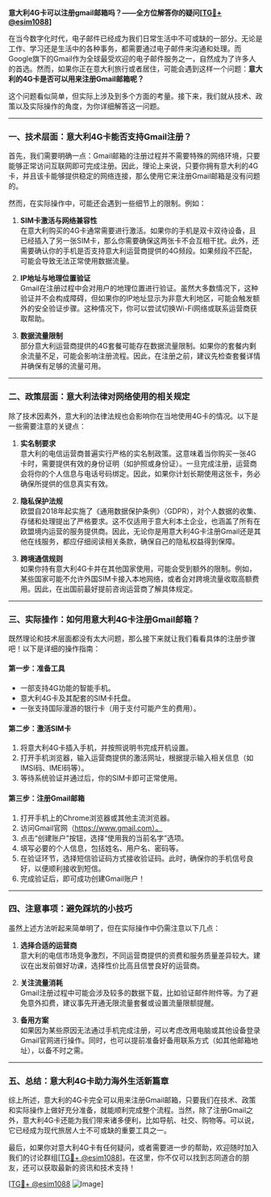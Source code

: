 **意大利4G卡可以注册gmail邮箱吗？——全方位解答你的疑问[[TG💪+ @esim1088](https://t.me/s/esim1088)]**

在当今数字化时代，电子邮件已经成为我们日常生活中不可或缺的一部分。无论是工作、学习还是生活中的各种事务，都需要通过电子邮件来沟通和处理。而Google旗下的Gmail作为全球最受欢迎的电子邮件服务之一，自然成为了许多人的首选。然而，如果你正在意大利旅行或者居住，可能会遇到这样一个问题：**意大利的4G卡是否可以用来注册Gmail邮箱呢？**

这个问题看似简单，但实际上涉及到多个方面的考量。接下来，我们就从技术、政策以及实际操作的角度，为你详细解答这一问题。

---

### **一、技术层面：意大利4G卡能否支持Gmail注册？**

首先，我们需要明确一点：Gmail邮箱的注册过程并不需要特殊的网络环境，只要能够正常访问互联网即可完成注册。因此，理论上来说，只要你拥有意大利的4G卡，并且该卡能够提供稳定的网络连接，那么使用它来注册Gmail邮箱是没有问题的。

然而，在实际操作中，可能还会遇到一些细节上的限制。例如：

1. **SIM卡激活与网络兼容性**  
   在意大利购买的4G卡通常需要进行激活。如果你的手机是双卡双待设备，且已经插入了另一张SIM卡，那么你需要确保这两张卡不会互相干扰。此外，还需要确认你的手机是否支持意大利运营商提供的4G频段。如果频段不匹配，可能会导致无法正常使用数据流量。

2. **IP地址与地理位置验证**  
   Gmail在注册过程中会对用户的地理位置进行验证。虽然大多数情况下，这种验证并不会构成障碍，但如果你的IP地址显示为非意大利地区，可能会触发额外的安全验证步骤。这种情况下，你可以尝试切换Wi-Fi网络或联系运营商获取帮助。

3. **数据流量限制**  
   部分意大利运营商提供的4G套餐可能存在数据流量限制。如果你的套餐内剩余流量不足，可能会影响注册流程。因此，在注册之前，建议先检查套餐详情并确保有足够的流量可用。

---

### **二、政策层面：意大利法律对网络使用的相关规定**

除了技术因素外，意大利的法律法规也会影响你在当地使用4G卡的情况。以下是一些需要注意的关键点：

1. **实名制要求**  
   意大利的电信运营商普遍实行严格的实名制政策。这意味着当你购买一张4G卡时，需要提供有效的身份证明（如护照或身份证）。一旦完成注册，运营商会将你的个人信息与电话号码绑定。因此，如果你计划长期使用这张卡，务必确保所提供的信息真实有效。

2. **隐私保护法规**  
   欧盟自2018年起实施了《通用数据保护条例》（GDPR），对个人数据的收集、存储和处理提出了严格要求。这不仅适用于意大利本土企业，也涵盖了所有在欧盟境内运营的服务提供商。因此，无论你是用意大利4G卡注册Gmail还是其他在线服务，都应仔细阅读相关条款，确保自己的隐私权益得到保障。

3. **跨境通信规则**  
   如果你持有意大利4G卡并在其他国家使用，可能会受到额外的限制。例如，某些国家可能不允许外国SIM卡接入本地网络，或者会对跨境流量收取高额费用。因此，在出国前最好提前咨询运营商了解具体规定。

---

### **三、实际操作：如何用意大利4G卡注册Gmail邮箱？**

既然理论和技术层面都没有太大问题，那么接下来就让我们看看具体的注册步骤吧！以下是详细的操作指南：

#### **第一步：准备工具**
- 一部支持4G功能的智能手机。
- 意大利4G卡及其配套的SIM卡托盘。
- 一张支持国际漫游的银行卡（用于支付可能产生的费用）。

#### **第二步：激活SIM卡**
1. 将意大利4G卡插入手机，并按照说明书完成开机设置。
2. 打开手机浏览器，输入运营商提供的激活网址，根据提示输入相关信息（如IMSI码、IMEI码等）。
3. 等待系统验证并通过后，你的SIM卡即可正常使用。

#### **第三步：注册Gmail邮箱**
1. 打开手机上的Chrome浏览器或其他主流浏览器。
2. 访问Gmail官网（https://www.gmail.com）。
3. 点击“创建账户”按钮，选择“使用我的当前名字”选项。
4. 填写必要的个人信息，包括姓名、用户名、密码等。
5. 在验证环节，选择短信验证码方式接收验证码。此时，确保你的手机信号良好，以便顺利接收到短信。
6. 完成验证后，即可成功创建Gmail账户！

---

### **四、注意事项：避免踩坑的小技巧**

虽然上述方法听起来简单明了，但在实际操作中仍需注意以下几点：

1. **选择合适的运营商**  
   意大利的电信市场竞争激烈，不同运营商提供的资费和服务质量差异较大。建议在出发前做好功课，选择性价比高且信誉良好的运营商。

2. **关注流量消耗**  
   Gmail注册过程中可能会涉及较多的数据下载，比如验证邮件附件等。为了避免意外扣费，建议事先开通无限流量套餐或设置流量限额提醒。

3. **备用方案**  
   如果因为某些原因无法通过手机完成注册，可以考虑改用电脑或其他设备登录Gmail官网进行操作。同时，也可以提前准备好备用联系方式（如其他邮箱地址），以备不时之需。

---

### **五、总结：意大利4G卡助力海外生活新篇章**

综上所述，意大利的4G卡完全可以用来注册Gmail邮箱，只要我们在技术、政策和实际操作上做好充分准备，就能顺利完成整个流程。当然，除了注册Gmail之外，意大利4G卡还能为我们带来诸多便利，比如导航、社交、购物等。可以说，它已经成为现代旅居人士不可或缺的重要工具之一。

最后，如果你对意大利4G卡有任何疑问，或者需要进一步的帮助，欢迎随时加入我们的讨论群组[[TG💪+ @esim1088](https://t.me/s/esim1088)]。在这里，你不仅可以找到志同道合的朋友，还可以获取最新的资讯和技术支持！

[[TG💪+ @esim1088](https://t.me/s/esim1088) ![Image](https://i.postimg.cc/4NQfJmqS/Snipaste-2025-05-13-00-14-12.png)]